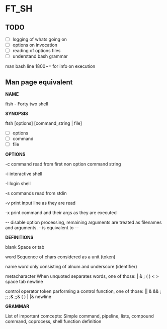 # FT\_SH

## TODO

- [ ] logging of whats going on
- [ ] options on invocation
- [ ] reading of options files
- [ ] understand bash grammar

man bash line 1800~= for info on execution

## Man page equivalent

__NAME__

ftsh - Forty two shell

__SYNOPSIS__

ftsh [options] [command\_string | file]
- [ ] options
- [ ] command
- [ ] file

__OPTIONS__

-c command read from first non option command string

-i interactive shell

-l login shell

-s commands read from stdin

-v print input line as they are read

-x print command and their args as they are executed

-- disable option processing, remaining arguments are treated as filenames and arguments. - is equivalent to --


__DEFINITIONS__

blank
Space or tab

word
Sequence of chars considered as a unit (token)

name
word only consisting of alnum and underscore (identifier)

metacharacter
When unquoted separates words, one of those:
| & ; ( ) < > space tab newline

control operator
token parforming a control function, one of those:
|| & && ; ;; ;& ;;& ( ) | |& newline

__GRAMMAR__

List of important comcepts: Simple command, pipeline, lists, compound command, coprocess, shell function definition
